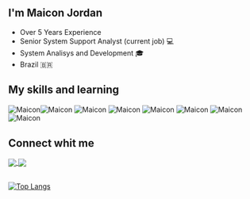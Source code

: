 

## I'm Maicon Jordan 


- Over 5 Years Experience
- Senior System Support Analyst  (current job) 💻
- System Analisys and Development 🎓
- Brazil 🇧🇷
  
 ## My skills and learning  

<img align="center" alt="Maicon"  src="https://img.shields.io/badge/Python-14354C?style=for-the-badge&logo=python&logoColor=white*" style="max-width:100%"><img align="center" alt="Maicon"  src="https://img.shields.io/badge/Django-092E20?style=for-the-badge&logo=django&logoColor=white" style="max-width:100%"> 
<img align="center" alt="Maicon"  src="https://img.shields.io/badge/Java-ED8B00?style=for-the-badge&logo=openjdk&logoColor=white" style="maxwidth:100%"> 
<img align="center" alt="Maicon"  src="https://img.shields.io/badge/Spring-6DB33F?style=for-the-badge&logo=spring&logoColor=white" style="max-width:100%"> 
<img align="center" alt="Maicon"  src="https://img.shields.io/badge/-selenium-%43B02A?style=for-the-badge&logo=selenium&logoColor=white" style="max-width:100%"> 
<img align="center" alt="Maicon"  src="https://img.shields.io/badge/PostgreSQL-316192?style=for-the-badge&logo=postgresql&logoColor=white">
<img align="center" alt="Maicon"  src="https://img.shields.io/badge/GIT-E44C30?style=for-the-badge&logo=git&logoColor=white" style="max-width:100%"> 
<img align="center" alt="Maicon"  src="https://img.shields.io/badge/Linux-FCC624?style=for-the-badge&logo=linux&logoColor=black" style="max-width:100%">   
    
## Connect whit me 

<a href="https://www.linkedin.com/in/maiconj/" target="_blank">
<img align="center" src="https://img.shields.io/badge/LinkedIn-0077B5?style=for-the-badge&logo=linkedin&logoColor=white" style="max-width:100%">
<a href="https://instagram.com/maiconjordansr" target="_blank">
<img align="center" src="https://img.shields.io/badge/Instagram-E4405F?style=for-the-badge&logo=instagram&logoColor=white" style="max-width:100%">
   
   <br>
   <br> 

    
    
 
 [![Top Langs](https://github-readme-stats.vercel.app/api/top-langs/?username=MaiconJordan&layout=compact)](https://github.com/MaiconJordan/github-readme-stats)
 
